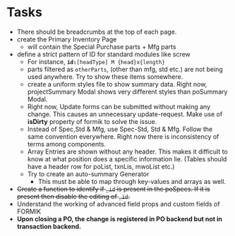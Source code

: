 # Tasks

- There should be breadcrumbs at the top of each page.
- create the Primary Inventory Page
  - will contain the Special Purchase parts + Mfg parts
- define a strict pattern of ID for standard modules like screw
  - For instance, **`id:`**`[headType] M {head}x{length}`
  - parts filtered as `otherParts`, (other than mfg, std etc.) are not being used anywhere. Try to show these items somewhere.
  - create a uniform styles file to show summary data. Right now, projectSummary Modal shows very different styles than poSummary Modal.
  - Right now, Update forms can be submitted without making any change. This causes an unnecessary update-request. Make use of **isDirty** property of formik to solve the issue.
  - Instead of Spec,Std & Mfg, use Spec-Std, Std & Mfg. Follow the same convention everywhere. Right now there is inconsistency of terms among components.
  - Array Entries are shown without any header. This makes it difficult to know at what position does a specific information lie. (Tables should have a header row for poList, txnLis, mwoList etc.)
  - Try to create an auto-summary Generator
    - This must be able to map through key-values and arrays as well.
- ~~Create a function to identify if `_id` is present in the poSpecs. If it is present then disable the editing of `_id`.~~
- Understand the working of advanced field props and custom fields of FORMIK
- **Upon closing a PO, the change is registered in PO backend but not in transaction backend.**
